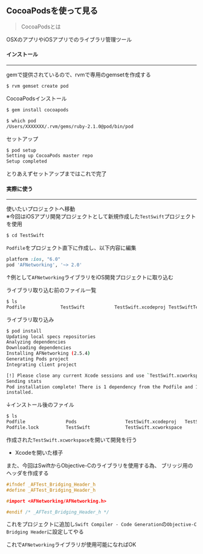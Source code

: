 ## CocoaPodsを使って見る


> CocoaPodsとは

OSXのアプリやiOSアプリでのライブラリ管理ツール

#### インストール
****

gemで提供されているので、rvmで専用のgemsetを作成する

```sh
$ rvm gemset create pod
```

CocoaPodsインストール
```sh
$ gem install cocoapods

$ which pod
/Users/XXXXXXX/.rvm/gems/ruby-2.1.0@pod/bin/pod
```

セットアップ

```sh
$ pod setup
Setting up CocoaPods master repo
Setup completed
```

とりあえずセットアップまではこれで完了

#### 実際に使う
****

使いたいプロジェクトへ移動 <br />
※今回はiOSアプリ開発プロジェクトとして新規作成した`TestSwift`プロジェクトを使用
```sh
$ cd TestSwift
```

`Podfile`をプロジェクト直下に作成し、以下内容に編集
```ruby
platform :ios, "6.0"
pod 'AFNetworking', '~> 2.0'
```
↑例として`AFNetworking`ライブラリをiOS開発プロジェクトに取り込む

ライブラリ取り込む前のファイル一覧
```sh
$ ls
Podfile             TestSwift           TestSwift.xcodeproj TestSwiftTests
```

ライブラリ取り込み
```sh
$ pod install
Updating local specs repositories
Analyzing dependencies
Downloading dependencies
Installing AFNetworking (2.5.4)
Generating Pods project
Integrating client project

[!] Please close any current Xcode sessions and use `TestSwift.xcworkspace` for this project from now on.
Sending stats
Pod installation complete! There is 1 dependency from the Podfile and 1 total pod
installed.
```

↓インストール後のファイル
```sh
$ ls
Podfile               Pods                  TestSwift.xcodeproj   TestSwiftTests
Podfile.lock          TestSwift             TestSwift.xcworkspace
```
作成された`TestSwift.xcworkspace`を開いて開発を行う

* Xcodeを開いた様子

また、今回はSwiftからObjective-Cのライブラリを使用する為、
ブリッジ用のヘッダを作成する

```C
#ifndef _AFTest_Bridging_Header_h
#define _AFTest_Bridging_Header_h

#import <AFNetworking/AFNetworking.h>

#endif /* _AFTest_Bridging_Header_h */
```
これをプロジェクトに追加し`Swift Compiler - Code Generation`の`Objective-C Bridging Header`に設定してやる

これで`AFNetworking`ライブラリが使用可能になればOK
